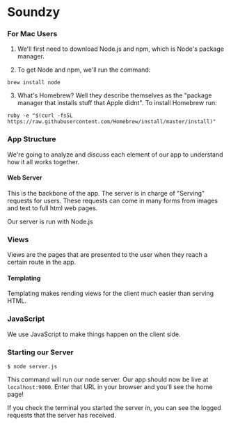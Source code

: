 # Soundzy

### For Mac Users

1. We'll first need to download Node.js and npm, which is Node's package manager.

2. To get Node and npm, we'll run the command:
```
brew install node
```

3. What's Homebrew? Well they describe themselves as the "package manager that installs stuff that Apple didnt". To install Homebrew run:
```
ruby -e "$(curl -fsSL https://raw.githubusercontent.com/Homebrew/install/master/install)"
```

### App Structure

We're going to analyze and discuss each element of our app to understand how it all works together.

#### Web Server

This is the backbone of the app. The server is in charge of "Serving" requests for users. These requests can come in many forms from images and text to full html web pages.

Our server is run with Node.js

### Views

Views are the pages that are presented to the user when they reach a certain route in the app.

#### Templating

Templating makes rending views for the client much easier than serving HTML.

### JavaScript

We use JavaScript to make things happen on the client side.

### Starting our Server

```
$ node server.js
```

This command will run our node server. Our app should now be live at `localhost:9000`. Enter that URL in your browser and you'll see the home page!

If you check the terminal you started the server in, you can see the logged requests that the server has received.
